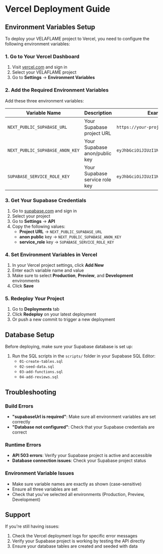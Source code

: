# Vercel Deployment Guide

## Environment Variables Setup

To deploy your VELAFLAME project to Vercel, you need to configure the following environment variables:

### 1. Go to Your Vercel Dashboard

1. Visit [vercel.com](https://vercel.com) and sign in
2. Select your VELAFLAME project
3. Go to **Settings** → **Environment Variables**

### 2. Add the Required Environment Variables

Add these three environment variables:

| Variable Name | Description | Example Value |
|---------------|-------------|---------------|
| `NEXT_PUBLIC_SUPABASE_URL` | Your Supabase project URL | `https://your-project-id.supabase.co` |
| `NEXT_PUBLIC_SUPABASE_ANON_KEY` | Your Supabase anon/public key | `eyJhbGciOiJIUzI1NiIsInR5cCI6IkpXVCJ9...` |
| `SUPABASE_SERVICE_ROLE_KEY` | Your Supabase service role key | `eyJhbGciOiJIUzI1NiIsInR5cCI6IkpXVCJ9...` |

### 3. Get Your Supabase Credentials

1. Go to [supabase.com](https://supabase.com) and sign in
2. Select your project
3. Go to **Settings** → **API**
4. Copy the following values:
   - **Project URL** → `NEXT_PUBLIC_SUPABASE_URL`
   - **anon public** key → `NEXT_PUBLIC_SUPABASE_ANON_KEY`
   - **service_role** key → `SUPABASE_SERVICE_ROLE_KEY`

### 4. Set Environment Variables in Vercel

1. In your Vercel project settings, click **Add New**
2. Enter each variable name and value
3. Make sure to select **Production**, **Preview**, and **Development** environments
4. Click **Save**

### 5. Redeploy Your Project

1. Go to **Deployments** tab
2. Click **Redeploy** on your latest deployment
3. Or push a new commit to trigger a new deployment

## Database Setup

Before deploying, make sure your Supabase database is set up:

1. Run the SQL scripts in the `scripts/` folder in your Supabase SQL Editor:
   - `01-create-tables.sql`
   - `02-seed-data.sql`
   - `03-add-functions.sql`
   - `04-add-reviews.sql`

## Troubleshooting

### Build Errors
- **"supabaseUrl is required"**: Make sure all environment variables are set correctly
- **"Database not configured"**: Check that your Supabase credentials are correct

### Runtime Errors
- **API 503 errors**: Verify your Supabase project is active and accessible
- **Database connection issues**: Check your Supabase project status

### Environment Variable Issues
- Make sure variable names are exactly as shown (case-sensitive)
- Ensure all three variables are set
- Check that you've selected all environments (Production, Preview, Development)

## Support

If you're still having issues:
1. Check the Vercel deployment logs for specific error messages
2. Verify your Supabase project is working by testing the API directly
3. Ensure your database tables are created and seeded with data 